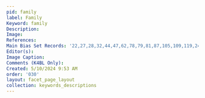```yaml
---
pid: family
label: Family
Keyword: family
Description: 
Image: 
References: 
Main Bias Set Records: '22,27,28,32,44,47,62,78,79,81,87,105,109,119,244,261,263,265,329,332,346,350'
Editor(s): 
Image Caption: 
Comments (K4BL Only): 
Created: 5/10/2024 9:53 AM
order: '030'
layout: facet_page_layout
collection: keywords_descriptions
---
```

